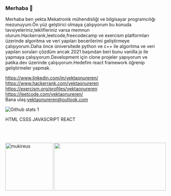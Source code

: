 ### Merhaba 👋
Merhaba ben yekta.Mekatronik mühendisliği ve bilgisayar programcılığı mezunuyum.Ön yüz gelştirici olmaya çalışıyorum bu konuda tavsiyeleriniz,teklifleriniz varsa memnun olurum.Hackerrank,leetcode,freecodecamp ve exercism platformları üzerinde algoritma ve veri yapıları becerilerimi geliştirmeye çalışıyorum.Daha önce üniversitede python ve c++ ile algoritma ve veri yapıları soruları çözdüm ancak 2021 başından beri bunu vanilla js ile  yapmaya çalışıyorum.Development için clone projeler yapıyorum ve patika.dev üzerinde çalışıyorum.Hedefim react framework öğrenip geliştirmeler yapmak.<br/>

https://www.linkedin.com/in/yektaonureren/ <br/>
https://www.hackerrank.com/yektaonureren <br/>
https://exercism.org/profiles/yektaonureren <br/>
https://leetcode.com/yektaonureren/ <br/>
Bana ulaş:yektaonureren@outlook.com


![Github stats 1](https://github-readme-stats.vercel.app/api?username=yektaonureren&show_icons=true&theme=gradient) 

HTML
CSSS
JAVASCRIPT
REACT

<br/>
<br/>
<br/>

 <img weight="auto" height="150" align="left" src="https://github-readme-stats.vercel.app/api/top-langs?username=yektaonureren&show_icons=true&locale=en&layout=compact&langs_count=8&theme=algolia" alt="mukireus"/>
 
<img align="center" src="https://github.com/yektaonureren/yektaonureren/blob/main/52whale.jpg" width="350" height="150" >
  
